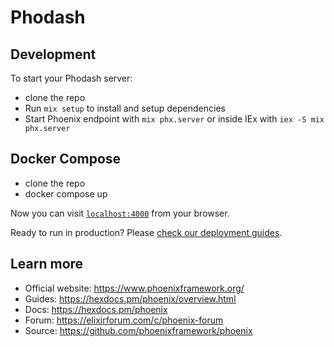 # Phodash

## Development

To start your Phodash server:
  * clone the repo
  * Run `mix setup` to install and setup dependencies
  * Start Phoenix endpoint with `mix phx.server` or inside IEx with `iex -S mix phx.server`

## Docker Compose 

  * clone the repo
  * docker compose up



Now you can visit [`localhost:4000`](http://localhost:4000) from your browser.

Ready to run in production? Please [check our deployment guides](https://hexdocs.pm/phoenix/deployment.html).

## Learn more

  * Official website: https://www.phoenixframework.org/
  * Guides: https://hexdocs.pm/phoenix/overview.html
  * Docs: https://hexdocs.pm/phoenix
  * Forum: https://elixirforum.com/c/phoenix-forum
  * Source: https://github.com/phoenixframework/phoenix
